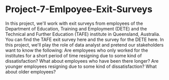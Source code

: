 # Project-7-Emlpoyee-Exit-Surveys
In this project, we'll work with exit surveys from employees of the Department of Education, Training and Employment (DETE) and the Technical and Further Education (TAFE) institute in Queensland, Australia. You can find the TAFE exit survey here and the survey for the DETE here.  In this project, we'll play the role of data analyst and pretend our stakeholders want to know the following:  Are employees who only worked for the institutes for a short period of time resigning due to some kind of dissatisfaction? What about employees who have been there longer? Are younger employees resigning due to some kind of dissatisfaction? What about older employees?
